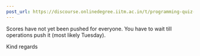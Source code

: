 ```yaml
---
post_url: https://discourse.onlinedegree.iitm.ac.in/t/programming-quiz-1-in-student-dashboard-label-for-roe-scores-showing-absent-or-incorrect/169369/28
---
```

Scores have not yet been pushed for everyone. You have to wait till operations push it (most likely Tuesday).

Kind regards